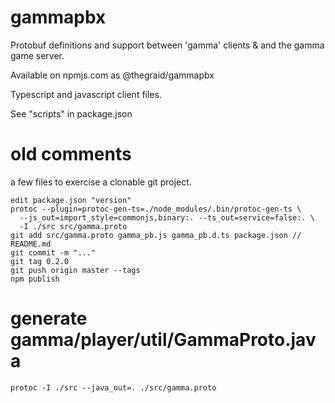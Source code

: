 # gammapbx
Protobuf definitions and support between 'gamma' clients & and the gamma game server.

Available on npmjs.com as @thegraid/gammapbx

Typescript and javascript client files.

See "scripts" in package.json

# old comments
a few files to exercise a clonable git project.

    edit package.json "version"
    protoc --plugin=protoc-gen-ts=./node_modules/.bin/protoc-gen-ts \
      --js_out=import_style=commonjs,binary:. --ts_out=service=false:. \
      -I ./src src/gamma.proto
    git add src/gamma.proto gamma_pb.js gamma_pb.d.ts package.json // README.md
    git commit -m "..."
    git tag 0.2.0
    git push origin master --tags
    npm publish


# generate gamma/player/util/GammaProto.java
    protoc -I ./src --java_out=. ./src/gamma.proto

